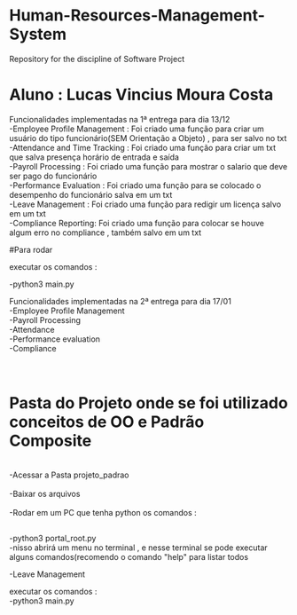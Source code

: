 # Human-Resources-Management-System
Repository for the discipline of Software Project 

# Aluno : Lucas Vincius Moura Costa

Funcionalidades implementadas na 1ª entrega para dia 13/12<br>
-Employee Profile Management : Foi criado uma função para criar um usuário do tipo funcionário(SEM Orientação a Objeto) , para ser salvo no txt<br>
-Attendance and Time Tracking : Foi criado uma função para criar um txt  que salva presença horário de entrada e saída<br>
-Payroll Processing : Foi criado uma função para mostrar o salario que deve ser pago do funcionário<br>
-Performance Evaluation : Foi criado uma função para se colocado o desempenho do funcionário salva em um txt<br>
-Leave Management : Foi criado uma função para redigir um licença salvo em um txt <br>
-Compliance Reporting: Foi criado uma função para colocar se houve algum erro no compliance , também salvo em um txt

#Para rodar<br>

executar os comandos : <br>

-python3 main.py

Funcionalidades implementadas na 2ª entrega para dia 17/01<br>
-Employee Profile Management<br>
-Payroll Processing<br>
-Attendance<br>
-Performance evaluation<br>
-Compliance<br>

<h1><br>Pasta do Projeto onde se foi utilizado conceitos de OO e Padrão Composite<br></h1>
<br>-Acessar a Pasta projeto_padrao<br>
<br>-Baixar os arquivos<br>
<br>-Rodar em um PC que tenha python os comandos :<br>
<h2></h2>-python3 portal_root.py</h2>
<br>-nisso abrirá um menu no terminal , e nesse terminal se pode executar alguns comandos(recomendo o comando "help" para listar todos</br>

-Leave Management<br>

executar os comandos : <br>
-python3 main.py


